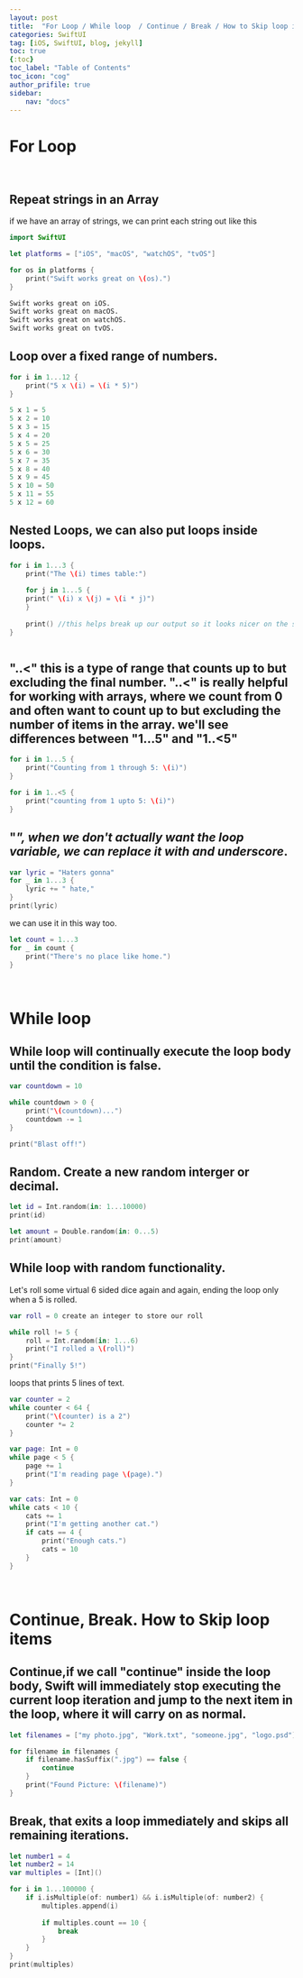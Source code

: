 ```yaml
---
layout: post
title:  "For Loop / While loop  / Continue / Break / How to Skip loop items"
categories: SwiftUI
tag: [iOS, SwiftUI, blog, jekyll]
toc: true
{:toc}
toc_label: "Table of Contents"
toc_icon: "cog"
author_prifile: true
sidebar:
    nav: "docs"
---
```


# For Loop
<br/>

## Repeat strings in an Array
if we have an array of strings, we can print each string out like this
```swift
import SwiftUI

let platforms = ["iOS", "macOS", "watchOS", "tvOS"]

for os in platforms {
    print("Swift works great on \(os).")
}
```
```python
Swift works great on iOS.
Swift works great on macOS.
Swift works great on watchOS.
Swift works great on tvOS.
```

## Loop over a fixed range of numbers.
```swift
for i in 1...12 {
    print("5 x \(i) = \(i * 5)")
}
```
```swift
5 x 1 = 5
5 x 2 = 10
5 x 3 = 15
5 x 4 = 20
5 x 5 = 25
5 x 6 = 30
5 x 7 = 35
5 x 8 = 40
5 x 9 = 45
5 x 10 = 50
5 x 11 = 55
5 x 12 = 60
```

## Nested Loops, we can also put loops inside loops.
```swift
for i in 1...3 {
    print("The \(i) times table:")
    
    for j in 1...5 {
    print(" \(i) x \(j) = \(i * j)")
    }
    
    print() //this helps break up our output so it looks nicer on the secreen. just add a new line.
}
```
```swift

```

## "..<" this is a type of range that counts up to but excluding the final number. "..<" is really helpful for working with arrays, where we count from 0 and often want to count up to but excluding the number of items in the array. we'll see differences between "1...5" and "1..<5"
```swift
for i in 1...5 {
    print("Counting from 1 through 5: \(i)")
}

for i in 1..<5 {
    print("counting from 1 upto 5: \(i)")
}
```

## "_", when we don't actually want the loop variable, we can replace it with and underscore_.
```swift
var lyric = "Haters gonna"
for _ in 1...3 {
    lyric += " hate,"
}
print(lyric)
```

we can use it in this way too.
```swift
let count = 1...3
for _ in count {
    print("There's no place like home.")
}
```


<br/>

# While loop
## While loop will continually execute the loop body until the condition is false.
```swift
var countdown = 10

while countdown > 0 {
    print("\(countdown)...")
    countdown -= 1
}

print("Blast off!")
```

## Random. Create a new random interger or decimal.
```swift
let id = Int.random(in: 1...10000)
print(id)

let amount = Double.random(in: 0...5)
print(amount)
```

## While loop with random functionality.
Let's roll some virtual 6 sided dice again and again, ending the loop only when a 5 is rolled.
```swift
var roll = 0 create an integer to store our roll

while roll != 5 {
    roll = Int.random(in: 1...6)
    print("I rolled a \(roll)")
}
print("Finally 5!")
```

loops that prints 5 lines of text.
```swift
var counter = 2
while counter < 64 {
    print("\(counter) is a 2")
    counter *= 2
}
```
```swift
var page: Int = 0
while page < 5 {
    page += 1
    print("I'm reading page \(page).")
}
```
```swift
var cats: Int = 0
while cats < 10 {
    cats += 1
    print("I'm getting another cat.")
    if cats == 4 {
        print("Enough cats.")
        cats = 10
    }
}
```

<br/>

# Continue, Break. How to Skip loop items

## Continue,if we call "continue" inside the loop body, Swift will immediately stop executing the current loop iteration and jump to the next item in the loop, where it will carry on as normal.
```swift
let filenames = ["my photo.jpg", "Work.txt", "someone.jpg", "logo.psd"]

for filename in filenames {
    if filename.hasSuffix(".jpg") == false {
        continue
    }
    print("Found Picture: \(filename)")
}
```
## Break, that exits a loop immediately and skips all remaining iterations. 
```swift
let number1 = 4
let number2 = 14
var multiples = [Int]()

for i in 1...100000 {
    if i.isMultiple(of: number1) && i.isMultiple(of: number2) {
        multiples.append(i)
        
        if multiples.count == 10 {
            break
        }
    }
}
print(multiples)
```